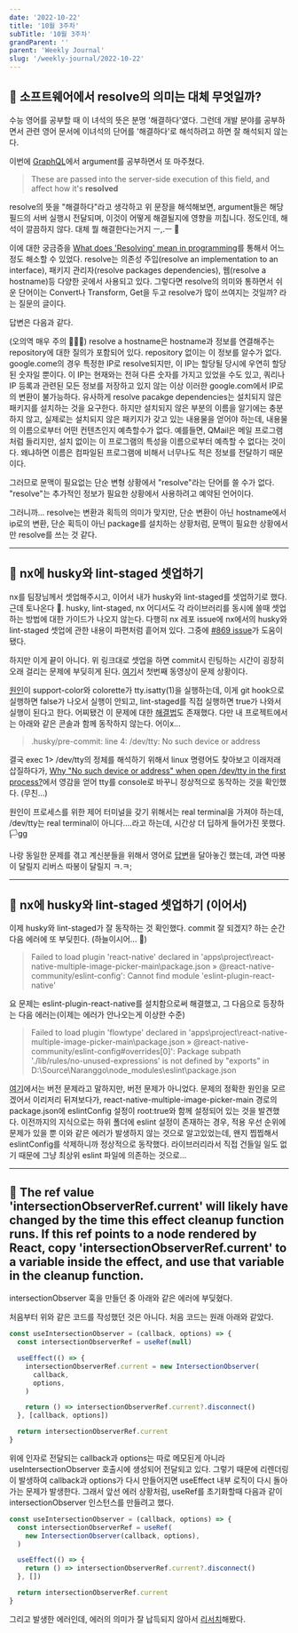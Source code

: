 ```yaml
---
date: '2022-10-22'
title: '10월 3주차'
subTitle: '10월 3주차'
grandParent: ''
parent: 'Weekly Journal'
slug: '/weekly-journal/2022-10-22'
---
```


## 📌 소프트웨어에서 resolve의 의미는 대체 무엇일까?

수능 영어를 공부할 때 이 녀석의 뜻은 분명 '해결하다'였다. 그런데 개발 분야를 공부하면서 관련 영어 문서에 이녀석의 단어를 '해결하다'로 해석하려고 하면 잘 해석되지 않는다.

이번에 [GraphQL](https://www.apollographql.com/blog/graphql/basics/the-anatomy-of-a-graphql-query/)에서 argument를 공부하면서 또 마주쳤다.

> These are passed into the server-side execution of this field, and affect how it's **resolved**

resolve의 뜻을 "해결하다"라고 생각하고 위 문장을 해석해보면, argument들은 해당 필드의 서버 실행시 전달되며, 이것이 어떻게 해결될지에 영향을 끼칩니다. 정도인데, 해석이 깔끔하지 않다. 대체 뭘 해결한다는거지 ㅡ,.ㅡ 🤯

이에 대한 궁금증을 [What does 'Resolving' mean in programming](https://softwareengineering.stackexchange.com/questions/302404/what-does-resolving-mean-in-programing)를 통해서 어느정도 해소할 수 있었다. resolve는 의존성 주입(resolve an implementation to an interface), 패키지 관리자(resolve packages dependencies), 웹(resolve a hostname)등 다양한 곳에서 사용되고 있다. 그렇다면 resolve의 의미와 통하면서 쉬운 단어이는 Convert나 Transform, Get을 두고 resolve가 많이 쓰여지는 것일까? 라는 질문의 글이다.

답변은 다음과 같다.

(오의역 매우 주의 🙇🏻‍♂️) resolve a hostname은 hostname과 정보를 연결해주는 repository에 대한 질의가 포함되어 있다. repository 없이는 이 정보를 알수가 없다. google.come의 경우 특정한 IP로 resolve되지만, 이 IP는 할당될 당시에 우연히 할당된 숫자일 뿐이다. 이 IP는 현재와는 전혀 다른 숫자를 가지고 있었을 수도 있고, 쿼리나 IP 등록과 관련된 모든 정보를 저장하고 있지 않는 이상 이러한 google.com에서 IP로의 변환이 불가능하다. 유사하게 resolve pacakge dependencies는 설치되지 않은 패키지를 설치하는 것을 요구한다. 하지만 설치되지 않은 부분의 이름을 알기에는 충분하지 않고, 실제로는 설치되지 않은 패키지가 갖고 있는 내용물을 얻어야 하는데, 내용물의 이름으로부터 어떤 컨텐츠인지 예측할수가 없다. 예를들면, QMail은 메일 프로그램처럼 들리지만, 설치 없이는 이 프로그램의 특성을 이름으로부터 예측할 수 없다는 것이다. 왜냐하면 이름은 컴파일된 프로그램에 비해서 너무나도 적은 정보를 전달하기 때문이다.

그러므로 문맥이 필요없는 단순 변형 상황에서 "resolve"라는 단어를 쓸 수가 없다. "resolve"는 추가적인 정보가 필요한 상황에서 사용하려고 예약된 언어이다.

그러니까... resolve는 변환과 획득의 의미가 맞지만, 단순 변환이 아닌 hostname에서 ip로의 변환, 단순 획득이 아닌 package를 설치하는 상황처럼, 문맥이 필요한 상황에서만 resolve를 쓰는 것 같다.

---

## 📌 nx에 husky와 lint-staged 셋업하기

nx를 팀장님께서 셋업해주시고, 이어서 내가 husky와 lint-staged를 셋업하기로 했다. 근데 토나온다 🤯. husky, lint-staged, nx 어디서도 각 라이브러리를 동시에 쓸때 셋업하는 방법에 대한 가이드가 나오지 않는다. 다행히 nx 레포 issue에 nx에서의 husky와 lint-staged 셋업에 관한 내용이 파편처럼 흩어져 있다. 그중에 [#869 issue](https://github.com/nrwl/nx/issues/869#issuecomment-1022345603)가 도움이 됐다.

하지만 이게 끝이 아니다. 위 링크대로 셋업을 하면 commit시 린팅하는 시간이 굉장히 오래 걸리는 문제에 부딪히게 된다. [여기](https://github.com/typicode/husky/issues/968#issuecomment-1238185342)서 첫번째 동영상이 문제 상황이다.

[원인](https://github.com/typicode/husky/issues/968#issuecomment-1141129105)이 support-color와 colorette가 tty.isatty(1)을 실행하는데, 이게 git hook으로 실행하면 false가 나오서 실행이 안되고, lint-staged를 직접 실행하면 true가 나와서 실행이 된다고 한다. 어찌됐건 이 문제에 대한 [해결법](https://github.com/typicode/husky/issues/968#issuecomment-1176848345)도 존재했다. 다만 내 프로젝트에서는 아래와 같은 콘솔과 함께 동작하지 않는다. 어이x...

> .husky/pre-commit: line 4: /dev/tty: No such device or address

결국 exec 1> /dev/tty의 정체를 해석하기 위해서 linux 명령어도 찾아보고 이래저래 삽질하다가, [Why "No such device or address" when open /dev/tty in the first process?](https://unix.stackexchange.com/questions/692257/why-no-such-device-or-address-when-open-dev-tty-in-the-first-process/)에서 영감을 얻어 tty를 console로 바꾸니 정상적으로 동작하는 것을 확인했다. (무친...)

원인이 프로세스를 위한 제어 터미널을 갖기 위해서는 real terminal을 가져야 하는데, /dev/tty는 real terminal이 아니다....라고 하는데, 시간상 더 딥하게 들어가진 못했다. 🏳️gg

나랑 동일한 문제를 겪고 계신분들을 위해서 영어로 [답변](https://github.com/typicode/husky/issues/968#issuecomment-1280433651)을 달아놓긴 했는데, 과연 따봉이 달릴지 리버스 따봉이 달릴지 ㅋ.ㅋ;

---

## 📌 nx에 husky와 lint-staged 셋업하기 (이어서)

이제 husky와 lint-staged가 잘 동작하는 것 확인했다. commit 잘 되겠지? 하는 순간 다음 에러에 또 부딪힌다. (하늘이시어... 🤯)

> Failed to load plugin 'react-native' declared in 'apps\project\react-native-multiple-image-picker-main\package.json » @react-native-community/eslint-config': Cannot find module 'eslint-plugin-react-native'

요 문제는 eslint-plugin-react-native를 설치함으로써 해결했고, 그 다음으로 등장하는 다음 에러는(이제는 에러가 안나오는게 이상한 수준)

> Failed to load plugin 'flowtype' declared in 'apps\project\react-native-multiple-image-picker-main\package.json » @react-native-community/eslint-config#overrides[0]': Package subpath './lib/rules/no-unused-expressions' is not defined by "exports" in D:\Source\Naranggo\node_modules\eslint\package.json

[여기](https://github.com/facebook/react-native/issues/32528)에서는 버전 문제라고 말하지만, 버전 문제가 아니었다. 문제의 정확한 원인을 모르겠어서 이리저리 뒤져보다가, react-native-multiple-image-picker-main 경로의 package.json에 eslintConfig 설정이 root:true와 함께 설정되어 있는 것을 발견했다. 이전까지의 지식으로는 하위 폴더에 eslint 설정이 존재하는 경우, 적용 우선 순위에 문제가 있을 뿐 이와 같은 에러가 발생하지 않는 것으로 알고있었는데, 왠지 찝찝해서 eslintConfig를 삭제하니까 정상적으로 동작했다. 라이브러리라서 직접 건들일 일도 없기 때문에 그냥 최상위 eslint 파일에 의존하는 것으로...

---

## 📌 The ref value 'intersectionObserverRef.current' will likely have changed by the time this effect cleanup function runs. If this ref points to a node rendered by React, copy 'intersectionObserverRef.current' to a variable inside the effect, and use that variable in the cleanup function.

intersectionObserver 훅을 만들던 중 아래와 같은 에러에 부딪혔다.

[](./error.png)

처음부터 위와 같은 코드를 작성했던 것은 아니다. 처음 코드는 원래 아래와 같았다.

```javascript
const useIntersectionObserver = (callback, options) => {
  const intersectionObserverRef = useRef(null)

  useEffect(() => {
    intersectionObserverRef.current = new IntersectionObserver(
      callback,
      options,
    )

    return () => intersectionObserverRef.current?.disconnect()
  }, [callback, options])

  return intersectionObserverRef.current
}
```

위에 인자로 전달되는 callback과 options는 따로 메모된게 아니라 useIntersectionObserver 호출시에 생성되어 전달되고 있다. 그렇기 때문에 리렌더링이 발생하여 callback과 options가 다시 만들어지면 useEffect 내부 로직이 다시 돌아가는 문제가 발생한다. 그래서 앞선 에러 상황처럼, useRef를 초기화할때 다음과 같이 intersectionObserver 인스턴스를 만들려고 했다.

```javascript
const useIntersectionObserver = (callback, options) => {
  const intersectionObserverRef = useRef(
    new IntersectionObserver(callback, options),
  )

  useEffect(() => {
    return () => intersectionObserverRef.current?.disconnect()
  }, [])

  return intersectionObserverRef.current
}
```

그리고 발생한 에러인데, 에러의 의미가 잘 납득되지 않아서 [리서치](https://github.com/facebook/react/issues/15841#issuecomment-500133759)해봤다.

